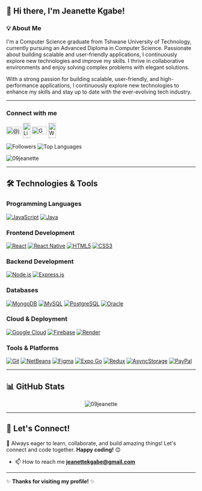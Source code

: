 ## 👋 Hi there, I'm Jeanette Kgabe!

### 💡 About Me
I'm a Computer Science graduate from Tshwane University of Technology, currently pursuing an Advanced Diploma in Computer Science. Passionate about building scalable and user-friendly applications, I continuously explore new technologies and improve my skills. I thrive in collaborative environments and enjoy solving complex problems with elegant solutions.

With a strong passion for building scalable, user-friendly, and high-performance applications, I continuously explore new technologies to enhance my skills and stay up to date with the ever-evolving tech industry.

---

<h3 align="left">Connect with me</h3>
<p align="left">
<a href="https://www.hackerrank.com/@jeanettekgabe" target="blank"><img align="center" src="https://raw.githubusercontent.com/rahuldkjain/github-profile-readme-generator/master/src/images/icons/Social/hackerrank.svg" alt="@jeanettekgabe" height="20" width="40" /></a>
<a href="https://www.linkedin.com/in/jeanette-kgabe/" target="_blank"><img align="center" src="https://raw.githubusercontent.com/maurodesouza/profile-readme-generator/master/src/assets/icons/social/linkedin/default.svg" width="20" height="40" alt="LinkedIn logo" /></a>
<a href="mailto:jeanettekgabe@gmail.com"><img align="center" src="https://raw.githubusercontent.com/maurodesouza/profile-readme-generator/master/src/assets/icons/social/gmail/default.svg" width="40" height="20" alt="Gmail logo" /></a>
<a href="https://wa.me/27673553387" target="_blank"><img align="center" src="https://raw.githubusercontent.com/maurodesouza/profile-readme-generator/master/src/assets/icons/social/whatsapp/default.svg" width="20" height="40" alt="WhatsApp logo" /></a>
</p>

![Followers](https://img.shields.io/github/followers/09Jeanette?label=Follow&style=social)
![Top Languages](https://img.shields.io/github/languages/top/09Jeanette/09Jeanette?color=pink&label=Top%20Languages)
<p align="left"> <img src="https://komarev.com/ghpvc/?username=09jeanette&label=Profile%20views&color=0e75b6&style=flat" alt="09jeanette" /> </p>

---

## 🛠 **Technologies & Tools**

### **Programming Languages**
[![JavaScript](https://img.shields.io/badge/JavaScript-F7DF1E?style=for-the-badge&logo=javascript&logoColor=black)](https://developer.mozilla.org/en-US/docs/Web/JavaScript)
[![Java](https://img.shields.io/badge/Java-007396?style=for-the-badge&logo=java&logoColor=white)](https://www.java.com)

### **Frontend Development**
[![React](https://img.shields.io/badge/React-61DAFB?style=for-the-badge&logo=react&logoColor=black)](https://reactjs.org)
[![React Native](https://img.shields.io/badge/React_Native-61DAFB?style=for-the-badge&logo=react&logoColor=black)](https://reactnative.dev)
[![HTML5](https://img.shields.io/badge/HTML5-E34F26?style=for-the-badge&logo=html5&logoColor=white)](https://developer.mozilla.org/en-US/docs/Web/HTML)
[![CSS3](https://img.shields.io/badge/CSS3-1572B6?style=for-the-badge&logo=css3&logoColor=white)](https://developer.mozilla.org/en-US/docs/Web/CSS)

### **Backend Development**
[![Node.js](https://img.shields.io/badge/Node.js-339933?style=for-the-badge&logo=node.js&logoColor=white)](https://nodejs.org)
[![Express.js](https://img.shields.io/badge/Express.js-000000?style=for-the-badge&logo=express&logoColor=white)](https://expressjs.com)

### **Databases**
[![MongoDB](https://img.shields.io/badge/MongoDB-47A248?logo=mongodb&logoColor=white&style=flat)](https://www.mongodb.com)
[![MySQL](https://img.shields.io/badge/MySQL-4479A1?style=for-the-badge&logo=mysql&logoColor=white)](https://www.mysql.com)
[![PostgreSQL](https://img.shields.io/badge/PostgreSQL-336791?style=for-the-badge&logo=postgresql&logoColor=white)](https://www.postgresql.org)
[![Oracle](https://img.shields.io/badge/Oracle-F80000?style=for-the-badge&logo=oracle&logoColor=white)](https://www.oracle.com/database/)

### **Cloud & Deployment**
[![Google Cloud](https://img.shields.io/badge/Google%20Cloud-4285F4?style=for-the-badge&logo=googlecloud&logoColor=white)](https://cloud.google.com)
[![Firebase](https://img.shields.io/badge/firebase-ffca28?style=for-the-badge&logo=firebase&logoColor=black)](https://firebase.google.com/)
[![Render](https://img.shields.io/badge/Render-4E2B9E?style=flat&logo=render&logoColor=white)](https://render.com)

### **Tools & Platforms**
[![Git](https://img.shields.io/badge/Git-F05032?style=for-the-badge&logo=git&logoColor=white)](https://git-scm.com)
[![NetBeans](https://img.shields.io/badge/NetBeans-1B6AC6?style=for-the-badge&logo=apache-netbeans-ide&logoColor=white)](https://netbeans.apache.org)
[![Figma](https://img.shields.io/badge/Figma-F24E1E?style=for-the-badge&logo=figma&logoColor=white)](https://www.figma.com)
[![Expo Go](https://img.shields.io/badge/Expo_Go-000020?style=for-the-badge&logo=expo&logoColor=white)](https://expo.dev)
[![Redux](https://img.shields.io/badge/Redux-764ABC?logo=redux&logoColor=white&style=flat)](https://redux.js.org)
[![AsyncStorage](https://img.shields.io/badge/AsyncStorage-000000?style=flat&logo=react&logoColor=white)](https://react-native-async-storage.github.io/async-storage/)
[![PayPal](https://img.shields.io/badge/PayPal-003087?style=for-the-badge&logo=paypal&logoColor=white)](https://www.paypal.com/)

---

## 📊 **GitHub Stats**

<p align="center">
  <img src="https://github-readme-stats.vercel.app/api/top-langs?username=09jeanette&show_icons=true&locale=en&layout=compact" alt="09jeanette" />
<!--   <img src="https://github-readme-stats.vercel.app/api?username=09jeanette&show_icons=true&locale=en" alt="09jeanette" /> -->
</p>

---

## 🌟 **Let's Connect!**
🚀 Always eager to learn, collaborate, and build amazing things! Let's connect and code together. **Happy coding!** 😊

- 📫 How to reach me **jeanettekgabe@gmail.com**
--- 

✨ **Thanks for visiting my profile!** ✨
